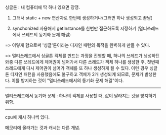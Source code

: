 싱글톤 : 내 컴퓨터에 딱 하나 있으면 장떙.

1. 그래서 static + new 연산자로 한번에 생성하거나(그러면 하나 생성되고 끝남)

2. synchonized 사용해서 getInstance를 한번만 접근하도록 지정하기 (멀티쓰레드에서 쓰레드의 동기화 문제 해결)

=> 이렇게 함으로써 '싱글'톤이라는 디자인 패턴의 목적을 완벽하게 만들 수 있다.

=> 멀티쓰레드에서 싱글톤 객체를 만드는 과정을 진행할 때, 하나의 쓰레드가 생성하던 와중 다른 쓰레드에게 제어권이 넘어가서 다른 쓰레드가 객체 하나를 생성한 후, 첫번째 쓰레드에게 다시 제어권이 넘어가 객체를 또 하나 생성하게 될 수 있다. 이런 경우 싱글톤 디자인 패턴을 사용했음에도 불구하고 객체가 2개 생성되게 되므로, 문제가 발생한다. 이를 방지하는 것이 "멀티쓰레드에서의 동기화 문제 해결"이다.

---

멀티쓰레드에서 동기화 문제 :  하나의 객체를 사용할 때, 값이 달라지는 것을 방지하기 위함.



---

cpu에 캐시 하나씩 있다.

메모리에 올라가는 것과 캐시는 다른 개념.





